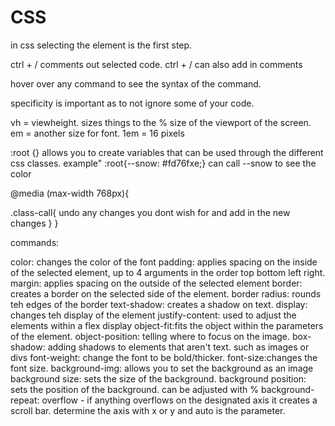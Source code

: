 # CSS
in css selecting the element is the first step.

ctrl + / comments out selected code.
ctrl + / can also add in comments

hover over any command to see the syntax of the command.

specificity is important as to not ignore some of your code.

vh = viewheight. sizes things to the % size of the viewport of the screen.
em = another size for font. 1em = 16 pixels

:root {} allows you to create variables that can be used through the different css classes. example"
:root{--snow: #fd76fxe;} can call --snow to see the color

<!-- Media Rules -->
<!-- setting the screen parameters on the media -->
@media (max-width 768px){
  <!-- any rules we add in the media rule, will occur when the screen is below this size -->
  .class-call{
    undo any changes you dont wish for and add in the new changes
  }
}


commands:

color: changes the color of the font
padding: applies spacing on the inside of the selected element, up to 4 arguments in the order top bottom left right.
margin: applies spacing on the outside of the selected element
border: creates a border on the selected side of the element.
border radius: rounds teh edges of the border
text-shadow: creates a shadow on text.
display: changes teh display of the element
justify-content: used to adjust the elements within a flex display
object-fit:fits the object within the parameters of the element.
object-position: telling where to focus on the image.
box-shadow: adding shadows to elements that aren't text. such as images or divs
font-weight: change the font to be bold/thicker.
font-size:changes the font size.
background-img: allows you to set the background as an image
background size: sets the size of the background. 
background position: sets the position of the background. can be adjusted with %
background-repeat:
overflow - if anything overflows on the designated axis it creates a scroll bar.
  determine the axis with x or y and auto is the parameter.
